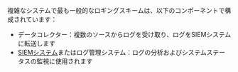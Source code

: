 複雑なシステムで最も一般的なロギングスキームは、以下のコンポーネントで構成されています：

* データコレクター：複数のソースからログを受け取り、ログをSIEMシステムに転送します
* [SIEMシステム](https://www.wallarm.com/what/siem-whats-security-information-and-event-management-technology-part-1)またはログ管理システム：ログの分析およびシステムステータスの監視に使用されます